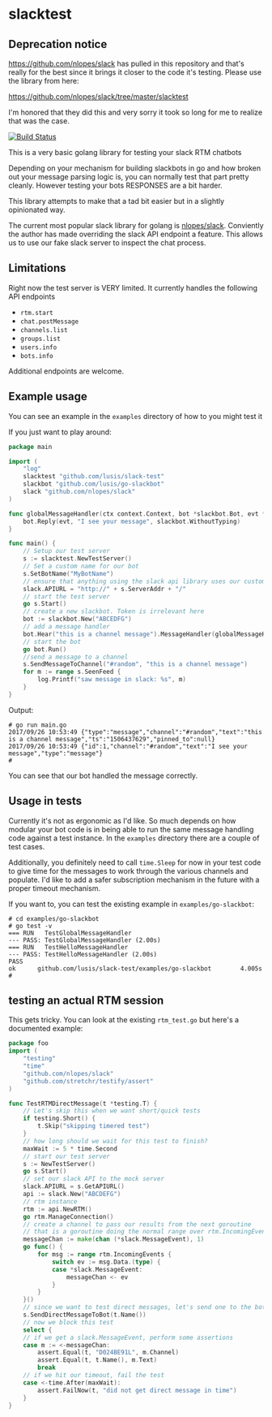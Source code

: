 # slacktest

## Deprecation notice
https://github.com/nlopes/slack has pulled in this repository and that's really for the best since it brings it closer to the code it's testing. Please use the library from here:

https://github.com/nlopes/slack/tree/master/slacktest

I'm honored that they did this and very sorry it took so long for me to realize that was the case.

[![Build Status](https://travis-ci.org/lusis/slack-test.svg?branch=master)](https://travis-ci.org/lusis/slack-test)

This is a very basic golang library for testing your slack RTM chatbots

Depending on your mechanism for building slackbots in go and how broken out your message parsing logic is, you can normally test that part pretty cleanly.
However testing your bots RESPONSES are a bit harder.

This library attempts to make that a tad bit easier but in a slightly opinionated way.

The current most popular slack library for golang is [nlopes/slack](https://github.com/nlopes/slack). Conviently the author has made overriding the slack API endpoint a feature. This allows us to use our fake slack server to inspect the chat process.

## Limitations

Right now the test server is VERY limited. It currently handles the following API endpoints

- `rtm.start`
- `chat.postMessage`
- `channels.list`
- `groups.list`
- `users.info`
- `bots.info`

Additional endpoints are welcome.

## Example usage

You can see an example in the `examples` directory of how to you might test it

If you just want to play around:

```go
package main

import (
    "log"
    slacktest "github.com/lusis/slack-test"
    slackbot "github.com/lusis/go-slackbot"
    slack "github.com/nlopes/slack"
)

func globalMessageHandler(ctx context.Context, bot *slackbot.Bot, evt *slack.MessageEvent) {
    bot.Reply(evt, "I see your message", slackbot.WithoutTyping)
}

func main() {
    // Setup our test server
    s := slacktest.NewTestServer()
    // Set a custom name for our bot
    s.SetBotName("MyBotName")
    // ensure that anything using the slack api library uses our custom server
    slack.APIURL = "http://" + s.ServerAddr + "/"
    // start the test server
    go s.Start()
    // create a new slackbot. Token is irrelevant here
    bot := slackbot.New("ABCEDFG")
    // add a message handler
    bot.Hear("this is a channel message").MessageHandler(globalMessageHandler)
    // start the bot
    go bot.Run()
    //send a message to a channel
    s.SendMessageToChannel("#random", "this is a channel message")
    for m := range s.SeenFeed {
        log.Printf("saw message in slack: %s", m)
    }
}
```

Output:

```shell
# go run main.go
2017/09/26 10:53:49 {"type":"message","channel":"#random","text":"this is a channel message","ts":"1506437629","pinned_to":null}
2017/09/26 10:53:49 {"id":1,"channel":"#random","text":"I see your message","type":"message"}
#
```

You can see that our bot handled the message correctly.

## Usage in tests

Currently it's not as ergonomic as I'd like. So much depends on how modular your bot code is in being able to run the same message handling code against a test instance. In the `examples` directory there are a couple of test cases.

Additionally, you definitely need to call `time.Sleep` for now in your test code to give time for the messages to work through the various channels and populate. I'd like to add a safer subscription mechanism in the future with a proper timeout mechanism.

If you want to, you can test the existing example in `examples/go-slackbot`:

```shell
# cd examples/go-slackbot
# go test -v
=== RUN   TestGlobalMessageHandler
--- PASS: TestGlobalMessageHandler (2.00s)
=== RUN   TestHelloMessageHandler
--- PASS: TestHelloMessageHandler (2.00s)
PASS
ok      github.com/lusis/slack-test/examples/go-slackbot        4.005s
#
```

## testing an actual RTM session

This gets tricky. You can look at the existing `rtm_test.go` but here's a documented example:

```go
package foo
import (
    "testing"
    "time"
    "github.com/nlopes/slack"
    "github.com/stretchr/testify/assert"
)

func TestRTMDirectMessage(t *testing.T) {
    // Let's skip this when we want short/quick tests
    if testing.Short() {
        t.Skip("skipping timered test")
    }
    // how long should we wait for this test to finish?
    maxWait := 5 * time.Second
    // start our test server
    s := NewTestServer()
    go s.Start()
    // set our slack API to the mock server
    slack.APIURL = s.GetAPIURL()
    api := slack.New("ABCDEFG")
    // rtm instance
    rtm := api.NewRTM()
    go rtm.ManageConnection()
    // create a channel to pass our results from the next goroutine
    // that is a goroutine doing the normal range over rtm.IncomingEvents
    messageChan := make(chan (*slack.MessageEvent), 1)
    go func() {
        for msg := range rtm.IncomingEvents {
            switch ev := msg.Data.(type) {
            case *slack.MessageEvent:
                messageChan <- ev
            }
        }
    }()
    // since we want to test direct messages, let's send one to the bot
    s.SendDirectMessageToBot(t.Name())
    // now we block this test
    select {
    // if we get a slack.MessageEvent, perform some assertions
    case m := <-messageChan:
        assert.Equal(t, "D024BE91L", m.Channel)
        assert.Equal(t, t.Name(), m.Text)
        break
    // if we hit our timeout, fail the test
    case <-time.After(maxWait):
        assert.FailNow(t, "did not get direct message in time")
    }
}
```
